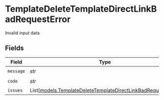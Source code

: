 # TemplateDeleteTemplateDirectLinkBadRequestError

Invalid input data


## Fields

| Field                                                                                                                        | Type                                                                                                                         | Required                                                                                                                     | Description                                                                                                                  |
| ---------------------------------------------------------------------------------------------------------------------------- | ---------------------------------------------------------------------------------------------------------------------------- | ---------------------------------------------------------------------------------------------------------------------------- | ---------------------------------------------------------------------------------------------------------------------------- |
| `message`                                                                                                                    | *str*                                                                                                                        | :heavy_check_mark:                                                                                                           | N/A                                                                                                                          |
| `code`                                                                                                                       | *str*                                                                                                                        | :heavy_check_mark:                                                                                                           | N/A                                                                                                                          |
| `issues`                                                                                                                     | List[[models.TemplateDeleteTemplateDirectLinkBadRequestIssue](../models/templatedeletetemplatedirectlinkbadrequestissue.md)] | :heavy_minus_sign:                                                                                                           | N/A                                                                                                                          |